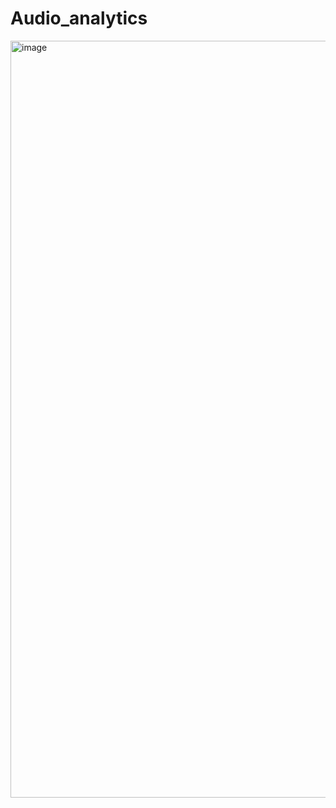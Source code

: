 # Audio_analytics

<img width="1211" alt="image" src="https://github.com/user-attachments/assets/cf770725-669c-49d9-a6b4-0a0cb50424a0">
